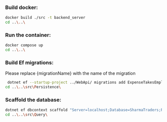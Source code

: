 ﻿### Build docker: 
```bash
docker build ./src -t backend_server
cd ..\..\
```

### Run the container: 
```bash
docker compose up
cd ..\..\
```

### Build Ef migrations:
Please replace {migrationName} with the name of the migration
```bash
 dotnet ef --startup-project ../WebApi/ migrations add ExpenseTakesEmployee --context WriteDatabaseContext
cd ..\..\src\Persistence\
```

### Scaffold the database:
```bash
dotnet ef dbcontext scaffold "Server=localhost;Database=SharmaTraders;Port=5432;User ID=postgres;Password=postgres;" Npgsql.EntityFrameworkCore.PostgreSQL --force
cd ..\..\src\Query\
```


